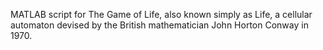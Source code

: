 MATLAB script for The Game of Life, also known simply as Life, a cellular automaton devised by the British mathematician John Horton Conway in 1970.
